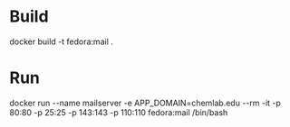 # Build
docker build -t fedora:mail .
# Run
docker run --name mailserver -e APP_DOMAIN=chemlab.edu --rm -it -p 80:80 -p 25:25 -p 143:143 -p 110:110 fedora:mail /bin/bash

